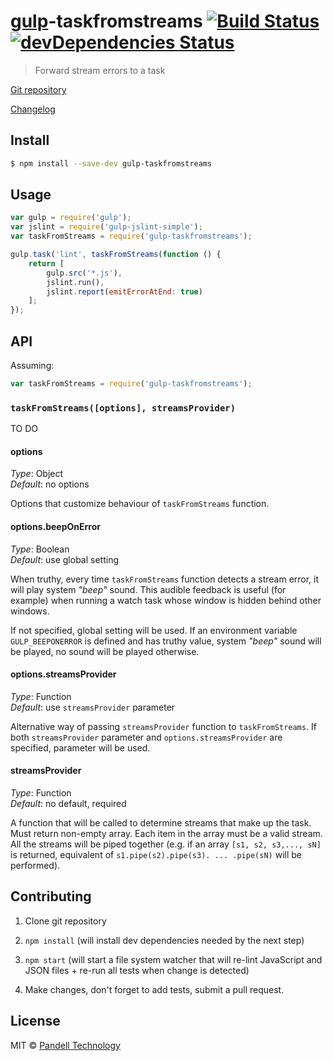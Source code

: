# [gulp](http://gulpjs.com/)-taskfromstreams [![Build Status](https://travis-ci.org/pandell/gulp-taskfromstreams.svg?branch=master)](https://travis-ci.org/pandell/gulp-taskfromstreams) [![devDependencies Status](https://david-dm.org/pandell/gulp-taskfromstreams/dev-status.svg)](https://david-dm.org/pandell/gulp-taskfromstreams#info=devDependencies)

> Forward stream errors to a task

[Git repository](https://github.com/pandell/gulp-taskfromstreams)

[Changelog](https://github.com/pandell/gulp-taskfromstreams/releases)


## Install

```sh
$ npm install --save-dev gulp-taskfromstreams
```


## Usage

```js
var gulp = require('gulp');
var jslint = require('gulp-jslint-simple');
var taskFromStreams = require('gulp-taskfromstreams');

gulp.task('lint', taskFromStreams(function () {
    return [
        gulp.src('*.js'),
        jslint.run(),
        jslint.report(emitErrorAtEnd: true)
    ];
});
```


## API

Assuming:

```js
var taskFromStreams = require('gulp-taskfromstreams');
```

### `taskFromStreams([options], streamsProvider)`

TO DO

#### options

_Type_: Object  
_Default_: no options

Options that customize behaviour of `taskFromStreams` function.

#### options.beepOnError

_Type_: Boolean  
_Default_: use global setting

When truthy, every time `taskFromStreams` function detects a stream error, it will play system _"beep"_ sound. This audible feedback is useful (for example) when running a watch task whose window is hidden behind other windows.

If not specified, global setting will be used. If an environment variable `GULP_BEEPONERROR` is defined and has truthy value, system _"beep"_ sound will be played, no sound will be played otherwise.

#### options.streamsProvider

_Type_: Function  
_Default_: use `streamsProvider` parameter

Alternative way of passing `streamsProvider` function to `taskFromStreams`. If both `streamsProvider` parameter and `options.streamsProvider` are specified, parameter will be used.

#### streamsProvider

_Type_: Function  
_Default_: no default, required

A function that will be called to determine streams that make up the task. Must return non-empty array. Each item in the array must be a valid stream. All the streams will be piped together (e.g. if an array `[s1, s2, s3,..., sN]` is returned, equivalent of `s1.pipe(s2).pipe(s3). ... .pipe(sN)` will be performed).


## Contributing

1. Clone git repository

2. `npm install` (will install dev dependencies needed by the next step)

3. `npm start` (will start a file system watcher that will re-lint JavaScript and JSON files + re-run all tests when change is detected)

4. Make changes, don't forget to add tests, submit a pull request.


## License

MIT © [Pandell Technology](http://pandell.com/)
